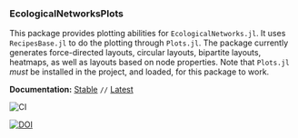 ### EcologicalNetworksPlots

This package provides plotting abilities for `EcologicalNetworks.jl`. It uses
`RecipesBase.jl` to do the plotting through `Plots.jl`. The package currently
generates force-directed layouts, circular layouts, bipartite layouts,
heatmaps, as well as layouts based on node properties. Note that `Plots.jl`
*must* be installed in the project, and loaded, for this package to work.

**Documentation:** [Stable](https://ecojulia.github.io/EcologicalNetworksPlots.jl/stable/) `//` [Latest](https://ecojulia.github.io/EcologicalNetworksPlots.jl/latest/)

![CI](https://github.com/EcoJulia/EcologicalNetworksPlots.jl/workflows/CI/badge.svg?branch=master)

[![DOI](https://zenodo.org/badge/DOI/10.5281/zenodo.3347212.svg)](https://doi.org/10.5281/zenodo.3347212)
